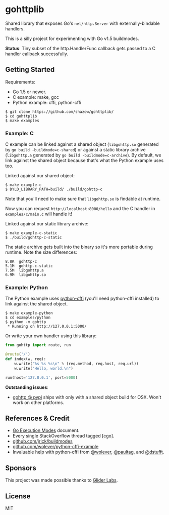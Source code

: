 # gohttplib

Shared library that exposes Go's `net/http.Server` with externally-bindable
handlers.

This is a silly project for experimenting with Go v1.5 buildmodes.

**Status**: Tiny subset of the http.HandlerFunc callback gets passed to a C handler callback successfully.


## Getting Started

Requirements:

- Go 1.5 or newer.
- C example: make, gcc
- Python example: cffi, python-cffi

```
$ git clone https://github.com/shazow/gohttplib/
$ cd gohttplib
$ make examples
```

### Example: C

C example can be linked against a shared object (`libgohttp.so` generated by
`go build -buildmode=c-shared`) or against a static library archive
(`libgohttp.a` generated by `go build -buildmode=c-archive`). By default, we
link against the shared object because that's what the Python example uses too.

Linked against our shared object:

```
$ make example-c
$ DYLD_LIBRARY_PATH=build/ ./build/gohttp-c
```

Note that you'll need to make sure that `libgohttp.so` is findable at runtime.

Now you can request `http://localhost:8000/hello` and the C handler in
`examples/c/main.c` will handle it!

Linked against our static library archive:

```
$ make example-c-static
$ ./build/gohttp-c-static
```

The static archive gets built into the binary so it's more portable during
runtime. Note the size differences:

```
8.8K  gohttp-c
5.1M  gohttp-c-static
7.5M  libgohttp.a
6.9M  libgohttp.so
```

### Example: Python

The Python example uses [python-cffi](https://cffi.readthedocs.org/en/latest/)
(you'll need python-cffi installed) to link against the shared object.

```
$ make example-python
$ cd examples/python
$ python -m gohttp
 * Running on http://127.0.0.1:5000/
```

Or write your own handler using this library:

```python
from gohttp import route, run

@route('/')
def index(w, req):
    w.write("%s %s %s\n" % (req.method, req.host, req.url))
    w.write("Hello, world.\n")

run(host='127.0.0.1', port=5000)
```

**Outstanding issues**:

- [gohttp @ pypi](https://pypi.python.org/pypi/gohttp) ships with only with a
  shared object build for OSX. Won't work on other platforms.


## References & Credit

* [Go Execution Modes](https://docs.google.com/document/d/1nr-TQHw_er6GOQRsF6T43GGhFDelrAP0NqSS_00RgZQ/view#) document.
* Every single StackOverflow thread tagged [cgo].
* [github.com/jrick/buildmodes](https://github.com/jrick/buildmodes)
* [github.com/wolever/python-cffi-example](https://github.com/wolever/python-cffi-example/)
* Invaluable help with python-cffi from [@wolever](https://twitter.com/wolever),
  [@paultag](https://twitter.com/paultag), and
  [@dstufft](https://twitter.com/dstufft).


## Sponsors

This project was made possible thanks to [Glider Labs](http://gliderlabs.com/).


## License

MIT
